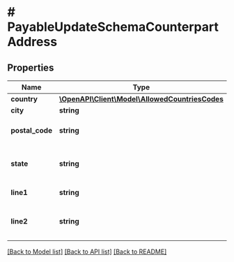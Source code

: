 # # PayableUpdateSchemaCounterpartAddress

## Properties

Name | Type | Description | Notes
------------ | ------------- | ------------- | -------------
**country** | [**\OpenAPI\Client\Model\AllowedCountriesCodes**](AllowedCountriesCodes.md) |  |
**city** | **string** | City name. |
**postal_code** | **string** | ZIP or postal code. |
**state** | **string** | State, region, province, or county. | [optional]
**line1** | **string** | Street address. |
**line2** | **string** | Additional address information (if any). | [optional]

[[Back to Model list]](../../README.md#models) [[Back to API list]](../../README.md#endpoints) [[Back to README]](../../README.md)
